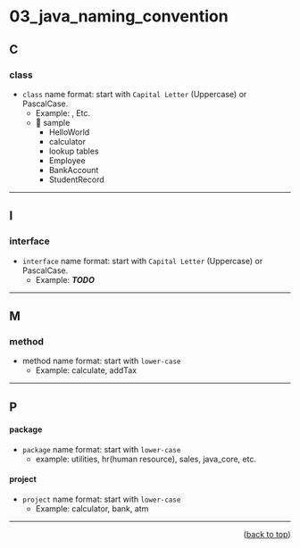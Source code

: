 <a name="topage"></a>

# 03_java_naming_convention

## C
### class
* `class` name format: start with `Capital Letter` (Uppercase) or PascalCase.
   * Example: , Etc.
   * 📍 sample
      * HelloWorld
      * calculator
      * lookup tables
      * Employee
      * BankAccount
      * StudentRecord

-----

## I
### interface 
* `interface` name format: start with `Capital Letter` (Uppercase) or PascalCase.
   * Example: ***TODO***

-----

## M
### method
* method name format: start with `lower-case`
   * Example: calculate, addTax

-----

## P
#### package
* `package` name format: start with `lower-case`
   * example: utilities, hr(human resource), sales, java_core, etc.
   
#### project
* `project` name format: start with `lower-case`
   * Example: calculator, bank, atm

-----


<p align="right">(<a href="#topage">back to top</a>)</p>
<br/>
<br/>
